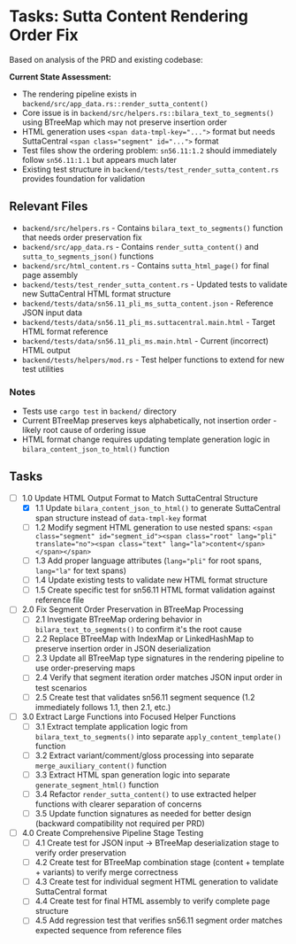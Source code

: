 # Tasks: Sutta Content Rendering Order Fix

Based on analysis of the PRD and existing codebase:

**Current State Assessment:**
- The rendering pipeline exists in `backend/src/app_data.rs::render_sutta_content()` 
- Core issue is in `backend/src/helpers.rs::bilara_text_to_segments()` using BTreeMap which may not preserve insertion order
- HTML generation uses `<span data-tmpl-key="...">` format but needs SuttaCentral `<span class="segment" id="...">` format
- Test files show the ordering problem: `sn56.11:1.2` should immediately follow `sn56.11:1.1` but appears much later
- Existing test structure in `backend/tests/test_render_sutta_content.rs` provides foundation for validation

## Relevant Files

- `backend/src/helpers.rs` - Contains `bilara_text_to_segments()` function that needs order preservation fix
- `backend/src/app_data.rs` - Contains `render_sutta_content()` and `sutta_to_segments_json()` functions  
- `backend/src/html_content.rs` - Contains `sutta_html_page()` for final page assembly
- `backend/tests/test_render_sutta_content.rs` - Updated tests to validate new SuttaCentral HTML format structure
- `backend/tests/data/sn56.11_pli_ms_sutta_content.json` - Reference JSON input data
- `backend/tests/data/sn56.11_pli_ms.suttacentral.main.html` - Target HTML format reference
- `backend/tests/data/sn56.11_pli_ms.main.html` - Current (incorrect) HTML output
- `backend/tests/helpers/mod.rs` - Test helper functions to extend for new test utilities

### Notes

- Tests use `cargo test` in `backend/` directory
- Current BTreeMap preserves keys alphabetically, not insertion order - likely root cause of ordering issue
- HTML format change requires updating template generation logic in `bilara_content_json_to_html()` function

## Tasks

- [ ] 1.0 Update HTML Output Format to Match SuttaCentral Structure
  - [x] 1.1 Update `bilara_content_json_to_html()` to generate SuttaCentral span structure instead of `data-tmpl-key` format
  - [ ] 1.2 Modify segment HTML generation to use nested spans: `<span class="segment" id="segment_id"><span class="root" lang="pli" translate="no"><span class="text" lang="la">content</span></span></span>`
  - [ ] 1.3 Add proper language attributes (`lang="pli"` for root spans, `lang="la"` for text spans)
  - [ ] 1.4 Update existing tests to validate new HTML format structure
  - [ ] 1.5 Create specific test for sn56.11 HTML format validation against reference file

- [ ] 2.0 Fix Segment Order Preservation in BTreeMap Processing  
  - [ ] 2.1 Investigate BTreeMap ordering behavior in `bilara_text_to_segments()` to confirm it's the root cause
  - [ ] 2.2 Replace BTreeMap with IndexMap or LinkedHashMap to preserve insertion order in JSON deserialization
  - [ ] 2.3 Update all BTreeMap type signatures in the rendering pipeline to use order-preserving maps
  - [ ] 2.4 Verify that segment iteration order matches JSON input order in test scenarios
  - [ ] 2.5 Create test that validates sn56.11 segment sequence (1.2 immediately follows 1.1, then 2.1, etc.)

- [ ] 3.0 Extract Large Functions into Focused Helper Functions
  - [ ] 3.1 Extract template application logic from `bilara_text_to_segments()` into separate `apply_content_template()` function
  - [ ] 3.2 Extract variant/comment/gloss processing into separate `merge_auxiliary_content()` function  
  - [ ] 3.3 Extract HTML span generation logic into separate `generate_segment_html()` function
  - [ ] 3.4 Refactor `render_sutta_content()` to use extracted helper functions with clearer separation of concerns
  - [ ] 3.5 Update function signatures as needed for better design (backward compatibility not required per PRD)

- [ ] 4.0 Create Comprehensive Pipeline Stage Testing
  - [ ] 4.1 Create test for JSON input → BTreeMap deserialization stage to verify order preservation
  - [ ] 4.2 Create test for BTreeMap combination stage (content + template + variants) to verify merge correctness  
  - [ ] 4.3 Create test for individual segment HTML generation to validate SuttaCentral format
  - [ ] 4.4 Create test for final HTML assembly to verify complete page structure
  - [ ] 4.5 Add regression test that verifies sn56.11 segment order matches expected sequence from reference files